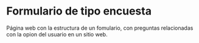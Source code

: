 # Formulario de tipo encuesta
Página web con la estructura de un fomulario, con preguntas relacionadas con la opion del usuario en un sitio web.
